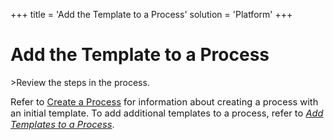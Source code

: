 +++
title = 'Add the Template to a Process'
solution = 'Platform'
+++

# Add the Template to a Process

<span id="Post Data using an RFC Steps" class="popUpLink">\>Review the
steps in the process. </span>

<span style="font-size: 11pt;">Refer to [Create a
Process](Create_a_Process) for information about creating a process
with an initial template. To add additional templates to a process,
refer to *<span style="color: #0000ff;">[Add Templates to a
Process](Add_Templates_to_a_Process)</span>*</span>.
